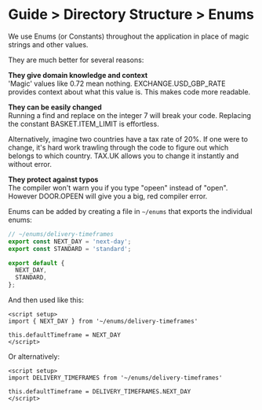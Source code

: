 # Guide > Directory Structure > Enums

We use Enums (or Constants) throughout the application in place of magic strings and other values.

They are much better for several reasons:

**They give domain knowledge and context**  
'Magic' values like 0.72 mean nothing.
EXCHANGE.USD_GBP_RATE provides context about what this value is. This makes code more readable.

**They can be easily changed**  
Running a find and replace on the integer 7 will break your code.
Replacing the constant BASKET.ITEM_LIMIT is effortless.

Alternatively, imagine two countries have a tax rate of 20%. If one were to change,
it's hard work trawling through the code to figure out which belongs to which country.
TAX.UK allows you to change it instantly and without error.

**They protect against typos**  
The compiler won't warn you if you type "opeen" instead of "open".
However DOOR.OPEEN will give you a big, red compiler error.

Enums can be added by creating a file in `~/enums` that exports the individual
enums:

```javascript
// ~/enums/delivery-timeframes
export const NEXT_DAY = 'next-day';
export const STANDARD = 'standard';

export default {
  NEXT_DAY,
  STANDARD,
};
```

And then used like this:

```vue
<script setup>
import { NEXT_DAY } from '~/enums/delivery-timeframes'

this.defaultTimeframe = NEXT_DAY
</script>
```

Or alternatively:

```vue
<script setup>
import DELIVERY_TIMEFRAMES from '~/enums/delivery-timeframes'

this.defaultTimeframe = DELIVERY_TIMEFRAMES.NEXT_DAY
</script>
```
